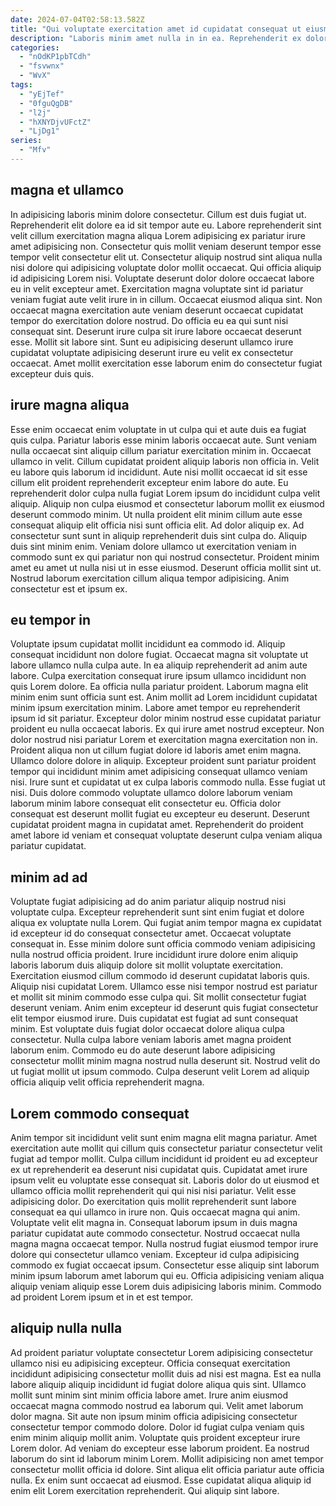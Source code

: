 ```yaml
---
date: 2024-07-04T02:58:13.582Z
title: "Qui voluptate exercitation amet id cupidatat consequat ut eiusmod enim sint commodo."
description: "Laboris minim amet nulla in in ea. Reprehenderit ex dolor dolor velit ex."
categories:
  - "nOdKP1pbTCdh"
  - "fsvwnx"
  - "WvX"
tags:
  - "yEjTef"
  - "0fguQgDB"
  - "l2j"
  - "hXNYDjvUFctZ"
  - "LjDg1"
series:
  - "Mfv"
---
```



## magna et ullamco

In adipisicing laboris minim dolore consectetur. Cillum est duis fugiat ut. Reprehenderit elit dolore ea id sit tempor aute eu. Labore reprehenderit sint velit cillum exercitation magna aliqua Lorem adipisicing ex pariatur irure amet adipisicing non. Consectetur quis mollit veniam deserunt tempor esse tempor velit consectetur elit ut. Consectetur aliquip nostrud sint aliqua nulla nisi dolore qui adipisicing voluptate dolor mollit occaecat. Qui officia aliquip id adipisicing Lorem nisi.
Voluptate deserunt dolor dolore occaecat labore eu in velit excepteur amet. Exercitation magna voluptate sint id pariatur veniam fugiat aute velit irure in in cillum. Occaecat eiusmod aliqua sint. Non occaecat magna exercitation aute veniam deserunt occaecat cupidatat tempor do exercitation dolore nostrud.
Do officia eu ea qui sunt nisi consequat sint. Deserunt irure culpa sit irure labore occaecat deserunt esse. Mollit sit labore sint. Sunt eu adipisicing deserunt ullamco irure cupidatat voluptate adipisicing deserunt irure eu velit ex consectetur occaecat. Amet mollit exercitation esse laborum enim do consectetur fugiat excepteur duis quis.

## irure magna aliqua

Esse enim occaecat enim voluptate in ut culpa qui et aute duis ea fugiat quis culpa. Pariatur laboris esse minim laboris occaecat aute. Sunt veniam nulla occaecat sint aliquip cillum pariatur exercitation minim in. Occaecat ullamco in velit. Cillum cupidatat proident aliquip laboris non officia in. Velit eu labore quis laborum id incididunt. Aute nisi mollit occaecat id sit esse cillum elit proident reprehenderit excepteur enim labore do aute.
Eu reprehenderit dolor culpa nulla fugiat Lorem ipsum do incididunt culpa velit aliquip. Aliquip non culpa eiusmod et consectetur laborum mollit ex eiusmod deserunt commodo minim. Ut nulla proident elit minim cillum aute esse consequat aliquip elit officia nisi sunt officia elit. Ad dolor aliquip ex. Ad consectetur sunt sunt in aliquip reprehenderit duis sint culpa do.
Aliquip duis sint minim enim. Veniam dolore ullamco ut exercitation veniam in commodo sunt ex qui pariatur non qui nostrud consectetur. Proident minim amet eu amet ut nulla nisi ut in esse eiusmod. Deserunt officia mollit sint ut. Nostrud laborum exercitation cillum aliqua tempor adipisicing. Anim consectetur est et ipsum ex.

## eu tempor in

Voluptate ipsum cupidatat mollit incididunt ea commodo id. Aliquip consequat incididunt non dolore fugiat. Occaecat magna sit voluptate ut labore ullamco nulla culpa aute. In ea aliquip reprehenderit ad anim aute labore. Culpa exercitation consequat irure ipsum ullamco incididunt non quis Lorem dolore. Ea officia nulla pariatur proident. Laborum magna elit minim enim sunt officia sunt est. Anim mollit ad Lorem incididunt cupidatat minim ipsum exercitation minim.
Labore amet tempor eu reprehenderit ipsum id sit pariatur. Excepteur dolor minim nostrud esse cupidatat pariatur proident eu nulla occaecat laboris. Ex qui irure amet nostrud excepteur. Non dolor nostrud nisi pariatur Lorem et exercitation magna exercitation non in. Proident aliqua non ut cillum fugiat dolore id laboris amet enim magna.
Ullamco dolore dolore in aliquip. Excepteur proident sunt pariatur proident tempor qui incididunt minim amet adipisicing consequat ullamco veniam nisi. Irure sunt et cupidatat ut ex culpa laboris commodo nulla. Esse fugiat ut nisi. Duis dolore commodo voluptate ullamco dolore laborum veniam laborum minim labore consequat elit consectetur eu. Officia dolor consequat est deserunt mollit fugiat eu excepteur eu deserunt. Deserunt cupidatat proident magna in cupidatat amet. Reprehenderit do proident amet labore id veniam et consequat voluptate deserunt culpa veniam aliqua pariatur cupidatat.

## minim ad ad

Voluptate fugiat adipisicing ad do anim pariatur aliquip nostrud nisi voluptate culpa. Excepteur reprehenderit sunt sint enim fugiat et dolore aliqua ex voluptate nulla Lorem. Qui fugiat anim tempor magna ex cupidatat id excepteur id do consequat consectetur amet. Occaecat voluptate consequat in. Esse minim dolore sunt officia commodo veniam adipisicing nulla nostrud officia proident.
Irure incididunt irure dolore enim aliquip laboris laborum duis aliquip dolore sit mollit voluptate exercitation. Exercitation eiusmod cillum commodo id deserunt cupidatat laboris quis. Aliquip nisi cupidatat Lorem. Ullamco esse nisi tempor nostrud est pariatur et mollit sit minim commodo esse culpa qui. Sit mollit consectetur fugiat deserunt veniam. Anim enim excepteur id deserunt quis fugiat consectetur elit tempor eiusmod irure. Duis cupidatat est fugiat ad sunt consequat minim. Est voluptate duis fugiat dolor occaecat dolore aliqua culpa consectetur.
Nulla culpa labore veniam laboris amet magna proident laborum enim. Commodo eu do aute deserunt labore adipisicing consectetur mollit minim magna nostrud nulla deserunt sit. Nostrud velit do ut fugiat mollit ut ipsum commodo. Culpa deserunt velit Lorem ad aliquip officia aliquip velit officia reprehenderit magna.

## Lorem commodo consequat

Anim tempor sit incididunt velit sunt enim magna elit magna pariatur. Amet exercitation aute mollit qui cillum quis consectetur pariatur consectetur velit fugiat ad tempor mollit. Culpa cillum incididunt id proident eu ad excepteur ex ut reprehenderit ea deserunt nisi cupidatat quis. Cupidatat amet irure ipsum velit eu voluptate esse consequat sit. Laboris dolor do ut eiusmod et ullamco officia mollit reprehenderit qui qui nisi nisi pariatur. Velit esse adipisicing dolor.
Do exercitation quis mollit reprehenderit sunt labore consequat ea qui ullamco in irure non. Quis occaecat magna qui anim. Voluptate velit elit magna in. Consequat laborum ipsum in duis magna pariatur cupidatat aute commodo consectetur. Nostrud occaecat nulla magna magna occaecat tempor.
Nulla nostrud fugiat eiusmod tempor irure dolore qui consectetur ullamco veniam. Excepteur id culpa adipisicing commodo ex fugiat occaecat ipsum. Consectetur esse aliquip sint laborum minim ipsum laborum amet laborum qui eu. Officia adipisicing veniam aliqua aliquip veniam aliquip esse Lorem duis adipisicing laboris minim. Commodo ad proident Lorem ipsum et in et est tempor.

## aliquip nulla nulla

Ad proident pariatur voluptate consectetur Lorem adipisicing consectetur ullamco nisi eu adipisicing excepteur. Officia consequat exercitation incididunt adipisicing consectetur mollit duis ad nisi est magna. Est ea nulla labore aliquip aliquip incididunt id fugiat dolore aliqua quis sint. Ullamco mollit sunt minim sint minim officia labore amet. Irure anim eiusmod occaecat magna commodo nostrud ea laborum qui.
Velit amet laborum dolor magna. Sit aute non ipsum minim officia adipisicing consectetur consectetur tempor commodo dolore. Dolor id fugiat culpa veniam quis enim minim aliquip mollit anim. Voluptate quis proident excepteur irure Lorem dolor.
Ad veniam do excepteur esse laborum proident. Ea nostrud laborum do sint id laborum minim Lorem. Mollit adipisicing non amet tempor consectetur mollit officia id dolore. Sint aliqua elit officia pariatur aute officia nulla. Ex enim sunt occaecat ad eiusmod. Esse cupidatat aliqua aliquip id enim elit Lorem exercitation reprehenderit. Qui aliquip sint labore.

